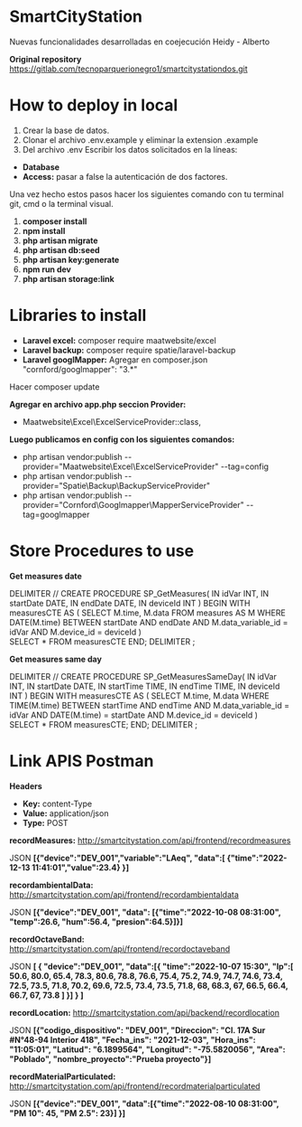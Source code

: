 # SmartCityStation

Nuevas funcionalidades desarrolladas en coejecución Heidy - Alberto

**Original repository**
https://gitlab.com/tecnoparquerionegro1/smartcitystationdos.git

# How to deploy in local

1. Crear la base de datos.
2. Clonar el archivo .env.example y eliminar la extension .example
3. Del archivo .env Escribir los datos solicitados en la líneas:
 * **Database**
 * **Access:** pasar a false la autenticación de dos factores.

Una vez hecho estos pasos hacer los siguientes comando con tu terminal git, cmd o la terminal visual.

1. **composer install**
2. **npm install**
3. **php artisan migrate**
4. **php artisan db:seed**
5. **php artisan key:generate**
6. **npm run dev**
7. **php artisan storage:link**

# Libraries to install

* **Laravel excel:** composer require maatwebsite/excel
* **Laravel backup:** composer require spatie/laravel-backup
* **Laravel googlMapper:** Agregar en composer.json "cornford/googlmapper": "3.*"

Hacer composer update

**Agregar en archivo app.php seccion Provider:**

* Maatwebsite\Excel\ExcelServiceProvider::class,

**Luego publicamos en config con los siguientes comandos:**

* php artisan vendor:publish --provider="Maatwebsite\Excel\ExcelServiceProvider" --tag=config
* php artisan vendor:publish --provider="Spatie\Backup\BackupServiceProvider"
* php artisan vendor:publish --provider="Cornford\Googlmapper\MapperServiceProvider" --tag=googlmapper

# Store Procedures to use


**Get measures date**

DELIMITER //
       CREATE PROCEDURE SP_GetMeasures(	
            IN idVar INT, 
            IN startDate DATE, 
            IN endDate DATE,
            IN deviceId INT
        )
        BEGIN
           WITH measuresCTE AS (
                SELECT M.time, M.data
                    FROM measures AS M 
                    WHERE DATE(M.time) BETWEEN startDate AND endDate AND M.data_variable_id = idVar AND M.device_id = deviceId
                )      
        SELECT * FROM measuresCTE
        END;
DELIMITER ;

**Get measures same day**

DELIMITER //
CREATE PROCEDURE SP_GetMeasuresSameDay(	
            IN idVar INT, 
    		IN startDate DATE, 
    		IN startTime TIME,
    		IN endTime TIME,
    		IN deviceId INT
        )
        BEGIN
              WITH measuresCTE AS (
                SELECT M.time, M.data
                    WHERE TIME(M.time) BETWEEN startTime AND endTime AND M.data_variable_id = idVar AND DATE(M.time) = startDate AND M.device_id = deviceId
                )      
        SELECT * FROM measuresCTE;
        END;
DELIMITER ;


# Link APIS Postman

**Headers**

* **Key:** content-Type
* **Value:** application/json
* **Type:** POST


**recordMeasures:** http://smartcitystation.com/api/frontend/recordmeasures

JSON **[{"device":"DEV_001","variable":"LAeq", "data":[
    {"time":"2022-12-13 11:41:01","value":23.4}
}]**

**recordambientalData:** http://smartcitystation.com/api/frontend/recordambientaldata

JSON **[{"device":"DEV_001",
 "data":
[{"time":"2022-10-08 08:31:00",
"temp":26.6,
"hum":56.4,
"presion":64.5}]}]**

**recordOctaveBand:** http://smartcitystation.com/api/frontend/recordoctaveband

JSON **[
    {
        "device":"DEV_001",
        "data":[{
            "time":"2022-10-07 15:30",
            "lp":[
            50.6,
            80.0,
            65.4,
            78.3,
            80.6,
            78.8,
            76.6,
            75.4,
            75.2,
            74.9,
            74.7,
            74.6,
            73.4,
            72.5,
            73.5,
            71.8,
            70.2,
            69.6,
            72.5,
            73.4,
            73.5,
            71.8,
            68,
            68.3,
            67,
            66.5,
            66.4,
            66.7,
            67,
            73.8 
            ]
        }]
    }
]**

**recordLocation:** http://smartcitystation.com/api/backend/recordlocation

JSON **[{"codigo_dispositivo": "DEV_001", "Direccion": "Cl. 17A Sur #N°48-94 Interior 418", "Fecha_ins": "2021-12-03", "Hora_ins": "11:05:01", "Latitud": "6.1899564", "Longitud": "-75.5820056", "Area": "Poblado", "nombre_proyecto":"Prueba proyecto"}]** 

**recordMaterialParticulated:** http://smartcitystation.com/api/frontend/recordmaterialparticulated

JSON **[{"device":"DEV_001", "data":[{"time":"2022-08-10 08:31:00",
"PM 10": 45,
"PM 2.5": 23}]
}]**

